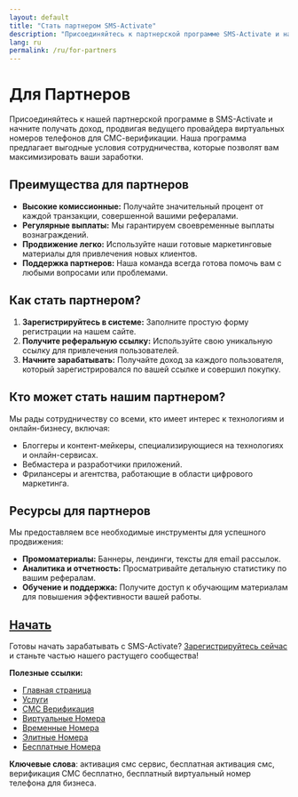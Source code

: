 ```yaml
---
layout: default
title: "Стать партнером SMS-Activate"
description: "Присоединяйтесь к партнерской программе SMS-Activate и начните зарабатывать уже сегодня."
lang: ru
permalink: /ru/for-partners
---
```


# Для Партнеров

Присоединяйтесь к нашей партнерской программе в SMS-Activate и начните получать доход, продвигая ведущего провайдера виртуальных номеров телефонов для СМС-верификации. Наша программа предлагает выгодные условия сотрудничества, которые позволят вам максимизировать ваши заработки.

## Преимущества для партнеров

- **Высокие комиссионные:** Получайте значительный процент от каждой транзакции, совершенной вашими рефералами.
- **Регулярные выплаты:** Мы гарантируем своевременные выплаты вознаграждений.
- **Продвижение легко:** Используйте наши готовые маркетинговые материалы для привлечения новых клиентов.
- **Поддержка партнеров:** Наша команда всегда готова помочь вам с любыми вопросами или проблемами.

## Как стать партнером?

1. **Зарегистрируйтесь в системе:** Заполните простую форму регистрации на нашем сайте.
2. **Получите реферальную ссылку:** Используйте свою уникальную ссылку для привлечения пользователей.
3. **Начните зарабатывать:** Получайте доход за каждого пользователя, который зарегистрировался по вашей ссылке и совершил покупку.

## Кто может стать нашим партнером?

Мы рады сотрудничеству со всеми, кто имеет интерес к технологиям и онлайн-бизнесу, включая:
- Блоггеры и контент-мейкеры, специализирующиеся на технологиях и онлайн-сервисах.
- Вебмастера и разработчики приложений.
- Фрилансеры и агентства, работающие в области цифрового маркетинга.

## Ресурсы для партнеров

Мы предоставляем все необходимые инструменты для успешного продвижения:
- **Промоматериалы:** Баннеры, лендинги, тексты для email рассылок.
- **Аналитика и отчетность:** Просматривайте детальную статистику по вашим рефералам.
- **Обучение и поддержка:** Получите доступ к обучающим материалам для повышения эффективности вашей работы.

## [Начать](/ru/get-started)

Готовы начать зарабатывать с SMS-Activate? [Зарегистрируйтесь сейчас](/ru/get-started) и станьте частью нашего растущего сообщества!

**Полезные ссылки:**
- [Главная страница](/ru/)
- [Услуги](/ru/services)
- [СМС Верификация](/ru/sms-verification)
- [Виртуальные Номера](/ru/virtual-phone-numbers)
- [Временные Номера](/ru/temporary-phone-numbers)
- [Элитные Номера](/ru/elite-phone-numbers)
- [Бесплатные Номера](/ru/free-phone-numbers)
  
**Ключевые слова**: активация смс сервис, бесплатная активация смс, верификация СМС бесплатно, бесплатный виртуальный номер телефона для бизнеса.